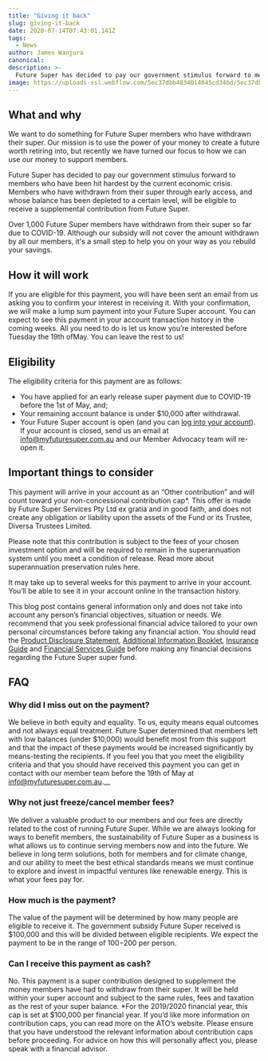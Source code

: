 ```yaml
---
title: "Giving it back"
slug: giving-it-back
date: 2020-07-14T07:43:01.141Z
tags:
  - News
author: James Wanjura
canonical:
description: >-
  Future Super has decided to pay our government stimulus forward to members who have been hit hardest by the current economic crisis.
image: https://uploads-ssl.webflow.com/5ec37dbb4834014045cd346d/5ec37dbc483401fb9ecd3e48_Giving%20It%20Back%20-%20Hero.jpg
---
```


## **What and why**‍

We want to do something for Future Super members who have withdrawn their super. Our mission is to use the power of your money to create a future worth retiring into, but recently we have turned our focus to how we can use our money to support members.

Future Super has decided to pay our government stimulus forward to members who have been hit hardest by the current economic crisis. Members who have withdrawn from their super through early access, and whose balance has been depleted to a certain level, will be eligible to receive a supplemental contribution from Future Super.

Over 1,000 Future Super members have withdrawn from their super so far due to COVID-19. Although our subsidy will not cover the amount withdrawn by all our members, it's a small step to help you on your way as you rebuild your savings.**‍**

## **How it will work**‍

If you are eligible for this payment, you will have been sent an email from us asking you to confirm your interest in receiving it. With your confirmation, we will make a lump sum payment into your Future Super account. You can expect to see this payment in your account transaction history in the coming weeks. All you need to do is let us know you’re interested before Tuesday the 19th ofMay. You can leave the rest to us!

## ‍**Eligibility**‍

The eligibility criteria for this payment are as follows:

- You have applied for an early release super payment due to COVID-19 before the 1st of May, and;
- Your remaining account balance is under $10,000 after withdrawal.
- Your Future Super account is open (and you can [log into your account](https://portal.myfuturesuper.com.au/member/login_1)). If your account is closed, send us an email at [info@myfuturesuper.com.au](mailto:info@myfuturesuper.com.au) and our Member Advocacy team will re-open it.

## ‍**Important things to consider**

This payment will arrive in your account as an “Other contribution” and will count toward your non-concessional contribution cap\*. This offer is made by Future Super Services Pty Ltd ex gratia and in good faith, and does not create any obligation or liability upon the assets of the Fund or its Trustee, Diversa Trustees Limited.

Please note that this contribution is subject to the fees of your chosen investment option and will be required to remain in the superannuation system until you meet a condition of release. Read more about superannuation preservation rules here.

It may take up to several weeks for this payment to arrive in your account. You’ll be able to see it in your account online in the transaction history.

This blog post contains general information only and does not take into account any person’s financial objectives, situation or needs. We recommend that you seek professional financial advice tailored to your own personal circumstances before taking any financial action. You should read the [Product Disclosure Statement](https://www.myfuturesuper.com.au/pds), [Additional Information Booklet](https://www.myfuturesuper.com.au/aib), [Insurance Guide](https://www.myfuturesuper.com.au/insuranceguide) and [Financial Services Guide](http://myfuturesuper.com.au/fsg) before making any financial decisions regarding the Future Super super fund.**‍**

## **FAQ**_‍_

### Why did I miss out on the payment?

We believe in both equity and equality. To us, equity means equal outcomes and not always equal treatment. Future Super determined that members left with low balances (under $10,000) would benefit most from this support and that the impact of these payments would be increased significantly by means-testing the recipients. If you feel you that you meet the eligibility criteria and that you should have received this payment you can get in contact with our member team before the 19th of May at info@myfuturesuper.com.au._‍\_

### Why not just freeze/cancel member fees?

We deliver a valuable product to our members and our fees are directly related to the cost of running Future Super. While we are always looking for ways to benefit members, the sustainability of Future Super as a business is what allows us to continue serving members now and into the future. We believe in long term solutions, both for members and for climate change, and our ability to meet the best ethical standards means we must continue to explore and invest in impactful ventures like renewable energy. This is what your fees pay for.

### How much is the payment?

The value of the payment will be determined by how many people are eligible to receive it. The government subsidy Future Super received is $100,000 and this will be divided between eligible recipients. We expect the payment to be in the range of $100-$200 per person.

### Can I receive this payment as cash?

No. This payment is a super contribution designed to supplement the money members have had to withdraw from their super. It will be held within your super account and subject to the same rules, fees and taxation as the rest of your super balance.
\*For the 2019/2020 financial year, this cap is set at $100,000 per financial year. If you’d like more information on contribution caps, you can read more on the ATO’s website. Please ensure that you have understood the relevant information about contribution caps before proceeding. For advice on how this will personally affect you, please speak with a financial advisor.
